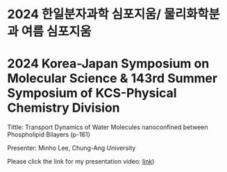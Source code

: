 # 2024 한일분자과학 심포지움/ 물리화학분과 여름 심포지움
# 2024 Korea-Japan Symposium on Molecular Science & 143rd Summer Symposium of KCS-Physical Chemistry Division

Tittle: Transport Dynamics of Water Molecules nanoconfined between Phospholipid Bilayers (p-161)

Presenter: Minho Lee, Chung-Ang University



Please click the link for my presentation video: [link](https://youtu.be/-wTDFtCeUnA))

